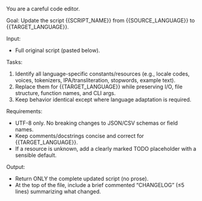 You are a careful code editor.

Goal:
Update the script {{SCRIPT_NAME}} from {{SOURCE_LANGUAGE}} to {{TARGET_LANGUAGE}}.

Input:
- Full original script (pasted below).

Tasks:
1) Identify all language-specific constants/resources (e.g., locale codes, voices, tokenizers, IPA/transliteration, stopwords, example text).
2) Replace them for {{TARGET_LANGUAGE}} while preserving I/O, file structure, function names, and CLI args.
3) Keep behavior identical except where language adaptation is required.

Requirements:
- UTF-8 only. No breaking changes to JSON/CSV schemas or field names.
- Keep comments/docstrings concise and correct for {{TARGET_LANGUAGE}}.
- If a resource is unknown, add a clearly marked TODO placeholder with a sensible default.

Output:
- Return ONLY the complete updated script (no prose).
- At the top of the file, include a brief commented “CHANGELOG” (≤5 lines) summarizing what changed.
